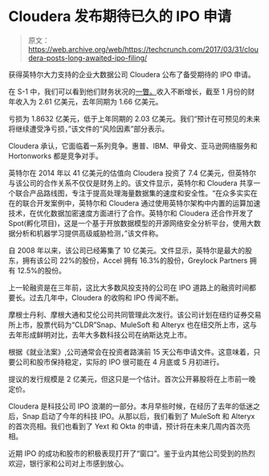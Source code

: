 # Cloudera 发布期待已久的 IPO 申请 

> 原文：<https://web.archive.org/web/https://techcrunch.com/2017/03/31/cloudera-posts-long-awaited-ipo-filing/>

获得英特尔大力支持的企业大数据公司 Cloudera 公布了备受期待的 IPO 申请。

在 S-1 中，我们可以看到他们财务状况的[一瞥。](https://web.archive.org/web/20221208030910/https://www.sec.gov/Archives/edgar/data/1535379/000162828017003221/projectthunders-1.htm)收入不断增长，截至 1 月份的财年收入为 2.61 亿美元，去年同期为 1.66 亿美元。

亏损为 1.8632 亿美元，低于上年同期的 2.03 亿美元。我们“预计在可预见的未来将继续遭受净亏损，”该文件的“风险因素”部分表示。

Cloudera 承认，它面临着一系列竞争。惠普、IBM、甲骨文、亚马逊网络服务和 Hortonworks 都是竞争对手。

英特尔在 2014 年以 41 亿美元的估值向 Cloudera 投资了 7.4 亿美元，但英特尔与该公司的合作关系不仅仅是财务上的。该文件显示，英特尔和 Cloudera 共享一个联合产品路线图，专注于提高处理海量数据集的速度和安全性。“在众多实实在在的联合开发案例中，英特尔和 Cloudera 通过使用英特尔架构中内置的运算加速技术，在优化数据加密速度方面进行了合作。英特尔和 Cloudera 还合作开发了 Spot(孵化项目)，这是一个基于开放数据模型的开源网络安全分析平台，使用大数据分析和机器学习提供高级威胁检测，”该文件称。

自 2008 年以来，该公司已经筹集了 10 亿美元。文件显示，英特尔是最大的股东，拥有该公司 22%的股份，Accel 拥有 16.3%的股份，Greylock Partners 拥有 12.5%的股份。

上一轮融资是在三年前，这比大多数风投支持的公司在 IPO 道路上的融资时间都要长。过去几年中，Cloudera 的收购和 IPO 传闻不断。

摩根士丹利、摩根大通和艾伦公司共同管理此次发行。该公司计划在纽约证券交易所上市，股票代码为“CLDR”Snap、MuleSoft 和 Alteryx 也在纽交所上市，这与去年形成鲜明对比，去年大多数科技公司在纳斯达克上市。

根据《就业法案》,公司通常会在投资者路演前 15 天公布申请文件。这意味着，只要公司和股市保持稳定，实际的 IPO 很可能在 4 月底或 5 月初进行。

提议的发行规模是 2 亿美元，但这只是一个估计。首次公开募股将在上市前一晚定价。

Cloudera 是科技公司 IPO 浪潮的一部分。本月早些时候，在经历了去年的低迷之后，Snap 启动了今年的科技 IPO。从那以后，我们看到了 MuleSoft 和 Alteryx 的首次亮相。我们也看到了 Yext 和 Okta 的申请，预计将在未来几周内首次亮相。

近期 IPO 的成功和股市的积极表现打开了“窗口”。鉴于业内其他公司受到的热烈欢迎，银行家和公司对上市感到放心。